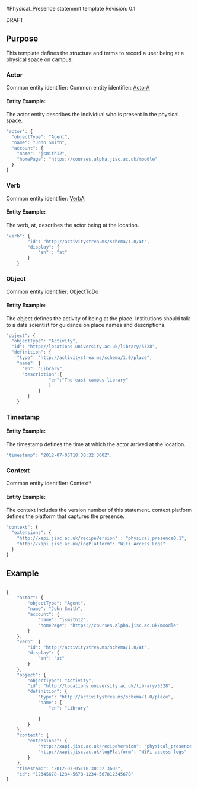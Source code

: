 #Physical_Presence statement template
Revision: 0.1

DRAFT

## Purpose

This template defines the structure and terms to record a user being at a physical space on campus.

### Actor

Common entity identifier: Common entity identifier: [ActorA](../common_structures.md#actora)

#### Entity Example:
The actor entity describes the individual who is present in the physical space.

``` Javascript
"actor": {
  "objectType": "Agent",
  "name": "John Smith",
  "account": {
    "name": "jsmith12",
    "homePage": "https://courses.alpha.jisc.ac.uk/moodle"
  }
}
```


### Verb
Common entity identifier: [VerbA](../common_structures.md#verba)

#### Entity Example:
The verb, at, describes the actor being at the location.

``` javascript
"verb": {
        "id": "http://activitystrea.ms/schema/1.0/at",
        "display": {
            "en" : "at"
        }
    }

```

### Object

Common entity identifier:
ObjectToDo


#### Entity Example:
The object defines the activity of being at the place. Institutions should talk to a data scientist for guidance on place names and descriptions.

``` javascript
"object": {
  "objectType": "Activity",
  "id": "http://locations.university.ac.uk/library/5328",
  "definition": {
    "type": "http://activitystrea.ms/schema/1.0/place",
    "name": {
      "en": "Library",
	  "description":{
				"en":"The east campus library"
				}
			}
		}
	}
```

### Timestamp


#### Entity Example:
The timestamp defines the time at which the actor arrived at the location.

``` javascript
"timestamp": "2012-07-05T18:30:32.360Z",
```

### Context

Common entity identifier: Context*

#### Entity Example:

The context includes the version number of this statement.
context.platform defines the platform that captures the presence.

``` javascript
"context": {
  "extensions": {
    "http://xapi.jisc.ac.uk/recipeVersion" : "physical_presence0.1",
	"http://xapi.jisc.ac.uk/logPlatform": "WiFi Access Logs"
  }
}
```


## Example

``` javascript

{
	"actor": {
		"objectType": "Agent",
		"name": "John Smith",
		"account": {
			"name": "jsmith12",
			"homePage": "https://courses.alpha.jisc.ac.uk/moodle"
		}
	},
	"verb": {
		"id": "http://activitystrea.ms/schema/1.0/at",
		"display": {
			"en": "at"
		}
	},
	"object": {
		"objectType": "Activity",
		"id": "http://locations.university.ac.uk/library/5328",
		"definition": {
			"type": "http://activitystrea.ms/schema/1.0/place",
			"name": {
				"en": "Library"

			}
		}
	},
	"context": {
		"extensions": {
			"http://xapi.jisc.ac.uk/recipeVersion": "physical_presence.1",
			"http://xapi.jisc.ac.uk/logPlatform": "WiFi access logs"
		}
	},
	"timestamp": "2012-07-05T18:30:32.360Z",
	"id": "12345678-1234-5678-1234-567812345678"
}

```
